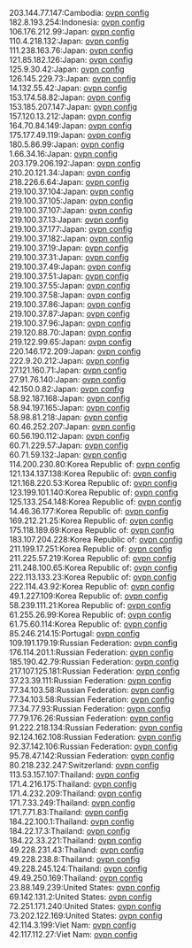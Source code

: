 203.144.77.147:Cambodia: [ovpn config](vpn/203_144_77_147.ovpn)  
182.8.193.254:Indonesia: [ovpn config](vpn/182_8_193_254.ovpn)  
106.176.212.99:Japan: [ovpn config](vpn/106_176_212_99.ovpn)  
110.4.218.132:Japan: [ovpn config](vpn/110_4_218_132.ovpn)  
111.238.163.76:Japan: [ovpn config](vpn/111_238_163_76.ovpn)  
121.85.182.126:Japan: [ovpn config](vpn/121_85_182_126.ovpn)  
125.9.30.42:Japan: [ovpn config](vpn/125_9_30_42.ovpn)  
126.145.229.73:Japan: [ovpn config](vpn/126_145_229_73.ovpn)  
14.132.55.42:Japan: [ovpn config](vpn/14_132_55_42.ovpn)  
153.174.58.82:Japan: [ovpn config](vpn/153_174_58_82.ovpn)  
153.185.207.147:Japan: [ovpn config](vpn/153_185_207_147.ovpn)  
157.120.13.212:Japan: [ovpn config](vpn/157_120_13_212.ovpn)  
164.70.84.149:Japan: [ovpn config](vpn/164_70_84_149.ovpn)  
175.177.49.119:Japan: [ovpn config](vpn/175_177_49_119.ovpn)  
180.5.86.99:Japan: [ovpn config](vpn/180_5_86_99.ovpn)  
1.66.34.16:Japan: [ovpn config](vpn/1_66_34_16.ovpn)  
203.179.206.192:Japan: [ovpn config](vpn/203_179_206_192.ovpn)  
210.20.121.34:Japan: [ovpn config](vpn/210_20_121_34.ovpn)  
218.226.6.64:Japan: [ovpn config](vpn/218_226_6_64.ovpn)  
219.100.37.104:Japan: [ovpn config](vpn/219_100_37_104.ovpn)  
219.100.37.105:Japan: [ovpn config](vpn/219_100_37_105.ovpn)  
219.100.37.107:Japan: [ovpn config](vpn/219_100_37_107.ovpn)  
219.100.37.13:Japan: [ovpn config](vpn/219_100_37_13.ovpn)  
219.100.37.177:Japan: [ovpn config](vpn/219_100_37_177.ovpn)  
219.100.37.182:Japan: [ovpn config](vpn/219_100_37_182.ovpn)  
219.100.37.19:Japan: [ovpn config](vpn/219_100_37_19.ovpn)  
219.100.37.31:Japan: [ovpn config](vpn/219_100_37_31.ovpn)  
219.100.37.49:Japan: [ovpn config](vpn/219_100_37_49.ovpn)  
219.100.37.51:Japan: [ovpn config](vpn/219_100_37_51.ovpn)  
219.100.37.55:Japan: [ovpn config](vpn/219_100_37_55.ovpn)  
219.100.37.58:Japan: [ovpn config](vpn/219_100_37_58.ovpn)  
219.100.37.86:Japan: [ovpn config](vpn/219_100_37_86.ovpn)  
219.100.37.87:Japan: [ovpn config](vpn/219_100_37_87.ovpn)  
219.100.37.96:Japan: [ovpn config](vpn/219_100_37_96.ovpn)  
219.120.88.70:Japan: [ovpn config](vpn/219_120_88_70.ovpn)  
219.122.99.65:Japan: [ovpn config](vpn/219_122_99_65.ovpn)  
220.146.172.209:Japan: [ovpn config](vpn/220_146_172_209.ovpn)  
222.9.20.212:Japan: [ovpn config](vpn/222_9_20_212.ovpn)  
27.121.160.71:Japan: [ovpn config](vpn/27_121_160_71.ovpn)  
27.91.76.140:Japan: [ovpn config](vpn/27_91_76_140.ovpn)  
42.150.0.82:Japan: [ovpn config](vpn/42_150_0_82.ovpn)  
58.92.187.168:Japan: [ovpn config](vpn/58_92_187_168.ovpn)  
58.94.197.165:Japan: [ovpn config](vpn/58_94_197_165.ovpn)  
58.98.81.218:Japan: [ovpn config](vpn/58_98_81_218.ovpn)  
60.46.252.207:Japan: [ovpn config](vpn/60_46_252_207.ovpn)  
60.56.190.112:Japan: [ovpn config](vpn/60_56_190_112.ovpn)  
60.71.229.57:Japan: [ovpn config](vpn/60_71_229_57.ovpn)  
60.71.59.132:Japan: [ovpn config](vpn/60_71_59_132.ovpn)  
114.200.230.80:Korea Republic of: [ovpn config](vpn/114_200_230_80.ovpn)  
121.134.137.138:Korea Republic of: [ovpn config](vpn/121_134_137_138.ovpn)  
121.168.220.53:Korea Republic of: [ovpn config](vpn/121_168_220_53.ovpn)  
123.199.101.140:Korea Republic of: [ovpn config](vpn/123_199_101_140.ovpn)  
125.133.254.148:Korea Republic of: [ovpn config](vpn/125_133_254_148.ovpn)  
14.46.36.177:Korea Republic of: [ovpn config](vpn/14_46_36_177.ovpn)  
169.212.21.25:Korea Republic of: [ovpn config](vpn/169_212_21_25.ovpn)  
175.118.189.69:Korea Republic of: [ovpn config](vpn/175_118_189_69.ovpn)  
183.107.204.228:Korea Republic of: [ovpn config](vpn/183_107_204_228.ovpn)  
211.199.17.251:Korea Republic of: [ovpn config](vpn/211_199_17_251.ovpn)  
211.225.57.219:Korea Republic of: [ovpn config](vpn/211_225_57_219.ovpn)  
211.248.100.65:Korea Republic of: [ovpn config](vpn/211_248_100_65.ovpn)  
222.113.133.23:Korea Republic of: [ovpn config](vpn/222_113_133_23.ovpn)  
222.114.43.92:Korea Republic of: [ovpn config](vpn/222_114_43_92.ovpn)  
49.1.227.109:Korea Republic of: [ovpn config](vpn/49_1_227_109.ovpn)  
58.239.111.21:Korea Republic of: [ovpn config](vpn/58_239_111_21.ovpn)  
61.255.26.99:Korea Republic of: [ovpn config](vpn/61_255_26_99.ovpn)  
61.75.60.114:Korea Republic of: [ovpn config](vpn/61_75_60_114.ovpn)  
85.246.214.15:Portugal: [ovpn config](vpn/85_246_214_15.ovpn)  
109.191.179.19:Russian Federation: [ovpn config](vpn/109_191_179_19.ovpn)  
176.114.201.1:Russian Federation: [ovpn config](vpn/176_114_201_1.ovpn)  
185.190.42.79:Russian Federation: [ovpn config](vpn/185_190_42_79.ovpn)  
217.107.125.181:Russian Federation: [ovpn config](vpn/217_107_125_181.ovpn)  
37.23.39.111:Russian Federation: [ovpn config](vpn/37_23_39_111.ovpn)  
77.34.103.58:Russian Federation: [ovpn config](vpn/77_34_103_58.ovpn)  
77.34.103.58:Russian Federation: [ovpn config](vpn/77_34_103_58.ovpn)  
77.34.77.93:Russian Federation: [ovpn config](vpn/77_34_77_93.ovpn)  
77.79.176.26:Russian Federation: [ovpn config](vpn/77_79_176_26.ovpn)  
91.222.218.134:Russian Federation: [ovpn config](vpn/91_222_218_134.ovpn)  
92.124.162.108:Russian Federation: [ovpn config](vpn/92_124_162_108.ovpn)  
92.37.142.106:Russian Federation: [ovpn config](vpn/92_37_142_106.ovpn)  
95.78.47.142:Russian Federation: [ovpn config](vpn/95_78_47_142.ovpn)  
80.218.232.247:Switzerland: [ovpn config](vpn/80_218_232_247.ovpn)  
113.53.157.107:Thailand: [ovpn config](vpn/113_53_157_107.ovpn)  
171.4.216.175:Thailand: [ovpn config](vpn/171_4_216_175.ovpn)  
171.4.232.209:Thailand: [ovpn config](vpn/171_4_232_209.ovpn)  
171.7.33.249:Thailand: [ovpn config](vpn/171_7_33_249.ovpn)  
171.7.71.83:Thailand: [ovpn config](vpn/171_7_71_83.ovpn)  
184.22.100.1:Thailand: [ovpn config](vpn/184_22_100_1.ovpn)  
184.22.17.3:Thailand: [ovpn config](vpn/184_22_17_3.ovpn)  
184.22.33.221:Thailand: [ovpn config](vpn/184_22_33_221.ovpn)  
49.228.231.43:Thailand: [ovpn config](vpn/49_228_231_43.ovpn)  
49.228.238.8:Thailand: [ovpn config](vpn/49_228_238_8.ovpn)  
49.228.245.124:Thailand: [ovpn config](vpn/49_228_245_124.ovpn)  
49.49.250.169:Thailand: [ovpn config](vpn/49_49_250_169.ovpn)  
23.88.149.239:United States: [ovpn config](vpn/23_88_149_239.ovpn)  
69.142.131.2:United States: [ovpn config](vpn/69_142_131_2.ovpn)  
72.251.171.240:United States: [ovpn config](vpn/72_251_171_240.ovpn)  
73.202.122.169:United States: [ovpn config](vpn/73_202_122_169.ovpn)  
42.114.3.199:Viet Nam: [ovpn config](vpn/42_114_3_199.ovpn)  
42.117.112.27:Viet Nam: [ovpn config](vpn/42_117_112_27.ovpn)  
